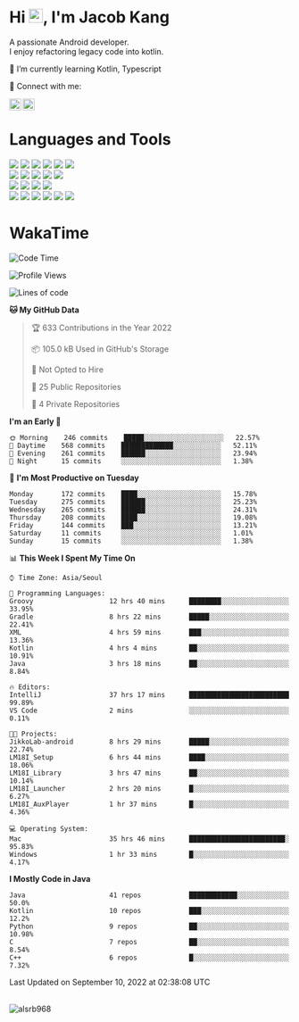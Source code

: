 # Hi <img src="https://media.giphy.com/media/hvRJCLFzcasrR4ia7z/giphy.gif" width="25px">, I'm Jacob Kang
A passionate Android developer.
</br>
I enjoy refactoring legacy code into kotlin.

🌱 I’m currently learning Kotlin, Typescript

🤝 Connect with me:

<a href="https://www.linkedin.com/in/minkyu-kang-b7477b1b2/"><img align="left" src="https://raw.githubusercontent.com/yushi1007/yushi1007/main/images/linkedin.svg" alt="Minkyu Kang | LinkedIn" width="21px"/></a>
<a href="https://www.instagram.com/_jacob_kang/"><img align="left" src="https://raw.githubusercontent.com/yushi1007/yushi1007/main/images/instagram.svg" alt="Jacob Kang | Instagram" width="21px"/></a>

</br>

# Languages and Tools

<div align="left">
<img src="https://img.shields.io/badge/java-007396?logo=java&logoColor=white"/>
<img src="https://img.shields.io/badge/kotlin-7F52FF?logo=kotlin&logoColor=white"/>
<img src="https://img.shields.io/badge/python-3776AB?logo=python&logoColor=white"/>
<img src="https://img.shields.io/badge/bash shell-4EAA25?logo=gnubash&logoColor=white"/>
<img src="https://img.shields.io/badge/c-A8B9CC?logo=c&logoColor=white"/>
<img src="https://img.shields.io/badge/c++-00599C?logo=c%2b%2b&logoColor=white"/>
</div>
<div align="left">
<img src="https://img.shields.io/badge/git-F05032?logo=git&logoColor=white"/>
<img src="https://img.shields.io/badge/github-181717?logo=github&logoColor=white"/>
<img src="https://img.shields.io/badge/mysql-4479A1?logo=mysql&logoColor=white"/>
<img src="https://img.shields.io/badge/sqlite-003B57?logo=sqlite&logoColor=white"/>
<img src="https://img.shields.io/badge/amazon AWS-232F3E?logo=amazonaws&logoColor=white"/>
</div>
<div align="left">
<img src="https://img.shields.io/badge/android-3DDC84?logo=android&logoColor=white"/>
<img src="https://img.shields.io/badge/linux-FCC624?logo=linux&logoColor=white"/>
<img src="https://img.shields.io/badge/flask-000000?logo=flask&logoColor=white"/>
<img src="https://img.shields.io/badge/arduino-00979D?logo=arduino&logoColor=white"/>
</div>
<div align="left">
<img src="https://img.shields.io/badge/slack-4A154B?logo=slack&logoColor=white"/>
<img src="https://img.shields.io/badge/notion-000000?logo=notion&logoColor=white"/>
<img src="https://img.shields.io/badge/jira-0052CC?logo=jira&logoColor=white"/>
<img src="https://img.shields.io/badge/postman-FF6C37?logo=postman&logoColor=white"/>
<img src="https://img.shields.io/badge/intellij-000000?logo=intellijidea&logoColor=white"/>
<img src="https://img.shields.io/badge/pycharm-000000?logo=pycharm&logoColor=white"/>
</div>

# WakaTime

<!--START_SECTION:waka-->
![Code Time](http://img.shields.io/badge/Code%20Time-1%2C183%20hrs%2059%20mins-blue)

![Profile Views](http://img.shields.io/badge/Profile%20Views-1-blue)

![Lines of code](https://img.shields.io/badge/From%20Hello%20World%20I%27ve%20Written--362%20Thousand%20lines%20of%20code-blue)

**🐱 My GitHub Data** 

> 🏆 633 Contributions in the Year 2022
 > 
> 📦 105.0 kB Used in GitHub's Storage 
 > 
> 🚫 Not Opted to Hire
 > 
> 📜 25 Public Repositories 
 > 
> 🔑 4 Private Repositories  
 > 
**I'm an Early 🐤** 

```text
🌞 Morning    246 commits    █████░░░░░░░░░░░░░░░░░░░░   22.57% 
🌆 Daytime    568 commits    █████████████░░░░░░░░░░░░   52.11% 
🌃 Evening    261 commits    ██████░░░░░░░░░░░░░░░░░░░   23.94% 
🌙 Night      15 commits     ░░░░░░░░░░░░░░░░░░░░░░░░░   1.38%

```
📅 **I'm Most Productive on Tuesday** 

```text
Monday       172 commits    ████░░░░░░░░░░░░░░░░░░░░░   15.78% 
Tuesday      275 commits    ██████░░░░░░░░░░░░░░░░░░░   25.23% 
Wednesday    265 commits    ██████░░░░░░░░░░░░░░░░░░░   24.31% 
Thursday     208 commits    ████░░░░░░░░░░░░░░░░░░░░░   19.08% 
Friday       144 commits    ███░░░░░░░░░░░░░░░░░░░░░░   13.21% 
Saturday     11 commits     ░░░░░░░░░░░░░░░░░░░░░░░░░   1.01% 
Sunday       15 commits     ░░░░░░░░░░░░░░░░░░░░░░░░░   1.38%

```


📊 **This Week I Spent My Time On** 

```text
⌚︎ Time Zone: Asia/Seoul

💬 Programming Languages: 
Groovy                   12 hrs 40 mins      ████████░░░░░░░░░░░░░░░░░   33.95% 
Gradle                   8 hrs 22 mins       █████░░░░░░░░░░░░░░░░░░░░   22.41% 
XML                      4 hrs 59 mins       ███░░░░░░░░░░░░░░░░░░░░░░   13.36% 
Kotlin                   4 hrs 4 mins        ██░░░░░░░░░░░░░░░░░░░░░░░   10.91% 
Java                     3 hrs 18 mins       ██░░░░░░░░░░░░░░░░░░░░░░░   8.84%

🔥 Editors: 
IntelliJ                 37 hrs 17 mins      █████████████████████████   99.89% 
VS Code                  2 mins              ░░░░░░░░░░░░░░░░░░░░░░░░░   0.11%

🐱‍💻 Projects: 
JikkoLab-android         8 hrs 29 mins       █████░░░░░░░░░░░░░░░░░░░░   22.74% 
LM18I_Setup              6 hrs 44 mins       ████░░░░░░░░░░░░░░░░░░░░░   18.06% 
LM18I_Library            3 hrs 47 mins       ██░░░░░░░░░░░░░░░░░░░░░░░   10.14% 
LM18I_Launcher           2 hrs 20 mins       █░░░░░░░░░░░░░░░░░░░░░░░░   6.27% 
LM18I_AuxPlayer          1 hr 37 mins        █░░░░░░░░░░░░░░░░░░░░░░░░   4.36%

💻 Operating System: 
Mac                      35 hrs 46 mins      ████████████████████████░   95.83% 
Windows                  1 hr 33 mins        █░░░░░░░░░░░░░░░░░░░░░░░░   4.17%

```

**I Mostly Code in Java** 

```text
Java                     41 repos            ████████████░░░░░░░░░░░░░   50.0% 
Kotlin                   10 repos            ███░░░░░░░░░░░░░░░░░░░░░░   12.2% 
Python                   9 repos             ██░░░░░░░░░░░░░░░░░░░░░░░   10.98% 
C                        7 repos             ██░░░░░░░░░░░░░░░░░░░░░░░   8.54% 
C++                      6 repos             █░░░░░░░░░░░░░░░░░░░░░░░░   7.32%

```



 Last Updated on September 10, 2022 at 02:38:08 UTC
<!--END_SECTION:waka-->

</br>

<div align="left">
<img align="left" src="https://github-readme-stats.vercel.app/api/top-langs?username=alsrb968&show_icons=true&locale=en&layout=compact&theme=dark" alt="alsrb968" />
</div>
